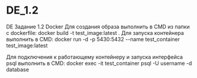 # DE_1.2
DE Задание 1.2 Docker
Для создания образа выполнить в CMD из папки с dockerfile:
docker build -t test_image:latest .
Для запуска контейнера выполнить в CMD:
docker run -d -p 5430:5432 --name test_container test_image:latest

Для подключения к работающему контейнеру и запуска интерфейса psql выполнить в CMD:
docker exec -it test_container psql -U username -d database


